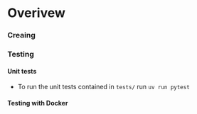 # Overivew


### Creaing 

### Testing

#### Unit tests
* To run the unit tests contained in ```tests/``` run ```uv run pytest```

#### Testing with Docker 